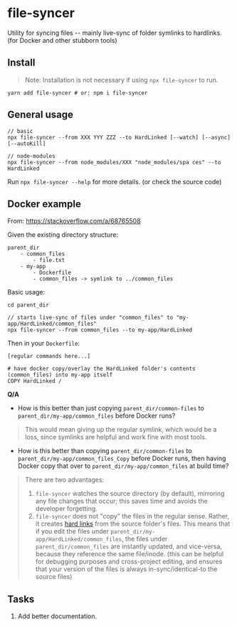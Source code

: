 # file-syncer

Utility for syncing files -- mainly live-sync of folder symlinks to hardlinks. (for Docker and other stubborn tools)

## Install

> Note: Installation is not necessary if using `npx file-syncer` to run.

```
yarn add file-syncer # or: npm i file-syncer
```

## General usage

```
// basic
npx file-syncer --from XXX YYY ZZZ --to HardLinked [--watch] [--async] [--autoKill]

// node-modules
npx file-syncer --from node_modules/XXX "node_modules/spa ces" --to HardLinked
```

Run `npx file-syncer --help` for more details. (or check the source code)

## Docker example

From: https://stackoverflow.com/a/68765508

Given the existing directory structure:
```
parent_dir
	- common_files
		- file.txt
	- my-app
		- Dockerfile
		- common_files -> symlink to ../common_files
```

Basic usage:
```
cd parent_dir

// starts live-sync of files under "common_files" to "my-app/HardLinked/common_files"
npx file-syncer --from common_files --to my-app/HardLinked
```

Then in your `Dockerfile`:
```
[regular commands here...]

# have docker copy/overlay the HardLinked folder's contents (common_files) into my-app itself
COPY HardLinked /
```

**Q/A**

* How is this better than just copying `parent_dir/common-files` to `parent_dir/my-app/common_files` before Docker runs?
> This would mean giving up the regular symlink, which would be a loss, since symlinks are helpful and work fine with most tools.

* How is this better than copying `parent_dir/common-files` to `parent_dir/my-app/common_files_Copy` before Docker runs, then having Docker copy that over to `parent_dir/my-app/common_files` at build time?
> There are two advantages:
> 1) `file-syncer` watches the source directory (by default), mirroring any file changes that occur; this saves time and avoids the developer forgetting.
> 2) `file-syncer` does not "copy" the files in the regular sense. Rather, it creates [hard links](https://www.geeksforgeeks.org/soft-hard-links-unixlinux) from the source folder's files. This means that if you edit the files under `parent_dir/my-app/HardLinked/common_files`, the files under `parent_dir/common_files` are instantly updated, and vice-versa, because they reference the same file/inode. (this can be helpful for debugging purposes and cross-project editing, and ensures that your version of the files is always in-sync/identical-to the source files)

## Tasks

1) Add better documentation.